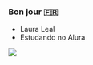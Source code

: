 ### Bon jour 🇫🇷

 - Laura Leal
 - Estudando no Alura

  
  
  
  
  
  
  
  
  
  ![](https://media.tenor.com/mT5hRUSgg7QAAAAC/griezmann-yeah.gif)
